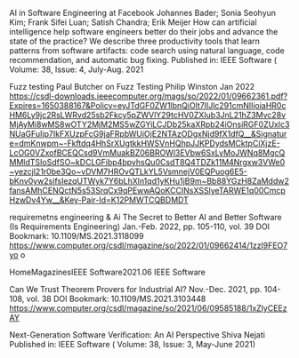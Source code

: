 AI in Software Engineering at Facebook
Johannes Bader; Sonia Seohyun Kim; Frank Sifei Luan; Satish Chandra; Erik Meijer
How can artificial intelligence help software engineers better do their jobs and advance the state of the practice? We describe three productivity tools that learn patterns from software artifacts: code search using natural language, code recommendation, and automatic bug fixing.
Published in: IEEE Software ( Volume: 38, Issue: 4, July-Aug. 2021

Fuzz testing
Paul Butcher on
Fuzz Testing
Philip Winston Jan 2022
https://csdl-downloads.ieeecomputer.org/mags/so/2022/01/09662361.pdf?Expires=1650388167&Policy=eyJTdGF0ZW1lbnQiOlt7IlJlc291cmNlIjoiaHR0cHM6Ly9jc2RsLWRvd25sb2Fkcy5pZWVlY29tcHV0ZXIub3JnL21hZ3Mvc28vMjAyMi8wMS8wOTY2MjM2MS5wZGYiLCJDb25kaXRpb24iOnsiRGF0ZUxlc3NUaGFuIjp7IkFXUzpFcG9jaFRpbWUiOjE2NTAzODgxNjd9fX1dfQ__&Signature=dmKnwpm~-Fkftdq4HhSrXUgtkkHWSVnHQhpJJKPDydsMCktpCiXjzE-LcOG0VZxofBCEQCsd9VmMuakBZ06BROWl3EVbw6SxLyMoJWNq8MgcQMMldTSIoSdfSO~kDCLGFibp4bpyhsQu0CsdT8Q4TDZk11M4Nrgxw3VWe0~yezcjl21r0be3Qo~vDVM7HROvQTLkYL5VsmnejV0EQPuog6E5-bKnv0yw2sifsIezqUTWyk7Y6bLhXln1qd1yKHu1jB9m~Bb88YGzH8ZaMddw2fansAMhCENQctN5s53SrqCx9qPEwwAQoKCCINsXSSlyeTARWE1q00CmcpHzwDv4Yw__&Key-Pair-Id=K12PMWTCQBDMDT


requiremetns engineering & Ai
The Secret to Better AI and Better Software (Is Requirements Engineering)
Jan.-Feb. 2022, pp. 105-110, vol. 39
DOI Bookmark: 10.1109/MS.2021.3118099
https://www.computer.org/csdl/magazine/so/2022/01/09662414/1zzl9FEO7yo
o


HomeMagazinesIEEE Software2021.06
IEEE Software

Can We Trust Theorem Provers for Industrial AI?
Nov.-Dec. 2021, pp. 104-108, vol. 38
DOI Bookmark: 10.1109/MS.2021.3103448
https://www.computer.org/csdl/magazine/so/2021/06/09585188/1xZlyCEEzAY


Next-Generation Software Verification: An AI Perspective
Shiva Nejati
Published in: IEEE Software ( Volume: 38, Issue: 3, May-June 2021)
